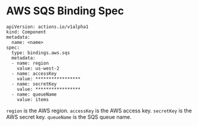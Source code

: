 # AWS SQS Binding Spec

```
apiVersion: actions.io/v1alpha1
kind: Component
metadata:
  name: <name>
spec:
  type: bindings.aws.sqs
  metadata:
  - name: region
    value: us-west-2
  - name: accessKey
    value: *****************
  - name: secretKey
    value: *****************
  - name: queueName
    value: items
```

`region` is the AWS region.
`accessKey` is the AWS access key.
`secretKey` is the AWS secret key.
`queueName` is the SQS queue name.